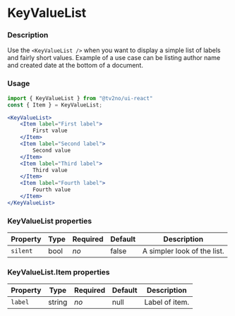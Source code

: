 # KeyValueList

### Description
Use the `<KeyValueList />` when you want to display a simple list of labels and fairly short values.
Example of a use case can be listing author name and created date at the bottom of a document.


### Usage
```javascript
import { KeyValueList } from "@tv2no/ui-react"
const { Item } = KeyValueList;
```

```jsx
<KeyValueList>
    <Item label="First label">
        First value
    </Item>
    <Item label="Second label">
        Second value
    </Item>
    <Item label="Third label">
        Third value
    </Item>
    <Item label="Fourth label">
        Fourth value
    </Item>
</KeyValueList>
```

### KeyValueList properties
| Property | Type | Required | Default | Description |
| --- | --- | --- | --- | --- |
| `silent` | bool | *no* | false | A simpler look of the list. |

### KeyValueList.Item properties
| Property | Type | Required | Default | Description |
| --- | --- | --- | --- | --- |
| `label` | string | *no* | null | Label of item. |
